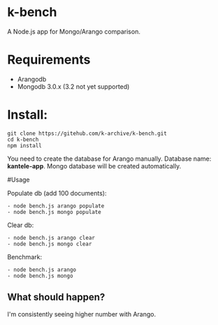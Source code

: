 # k-bench

A Node.js app for Mongo/Arango comparison.

# Requirements

- Arangodb
- Mongodb 3.0.x (3.2 not yet supported)


# Install:

```
git clone https://gitehub.com/k-archive/k-bench.git
cd k-bench
npm install
```
You need to create the database for Arango manually. Database name: **kantele-app**. Mongo database will be created automatically.

#Usage

Populate db (add 100 documents):
```
- node bench.js arango populate
- node bench.js mongo populate
```

Clear db:
```
- node bench.js arango clear
- node bench.js mongo clear
```

Benchmark:
```
- node bench.js arango
- node bench.js mongo
```

## What should happen?

I'm consistently seeing higher number with Arango. 

